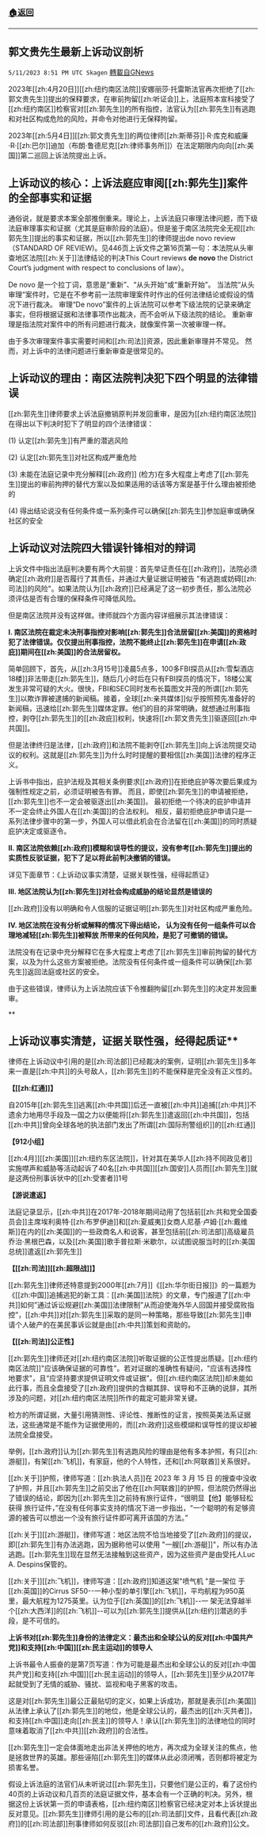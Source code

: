 ###  [:house:返回](README.md)
---


## 郭文贵先生最新上诉动议剖析
`5/11/2023 8:51 PM UTC Skagen` [轉載自GNews](https://gnews.org/articles/1293283)



2023年[[zh:4月20日]][[zh:纽约南区法院]]安娜丽莎·托雷斯法官再次拒绝了[[zh:郭文贵先生]]提出的保释要求，在审前拘留[[zh:听证会]]上，法庭照本宣科接受了[[zh:纽约南区]]检察官对[[zh:郭先生]]的所有指控，法官认为[[zh:郭先生]]有逃跑和对社区构成危险的风险，并命令对他进行无保释拘留。

  

2023年[[zh:5月4日]][[zh:郭文贵先生]]的两位律师[[zh:斯蒂芬]]·R·库克和威廉·R·[[zh:巴尔]]迪加（布朗·鲁德尼克[[zh:律师事务所]]）在法定期限内向向[[zh:美国]]第二巡回上诉法院提出上诉。


## **上诉动议的核心：上诉法庭应审阅[[zh:郭先生]]案件的全部事实和证据**

  

通俗说，就是要求本案全部推倒重来。理论上，上诉法庭只审理法律问题，而下级法庭审理事实和证据（尤其是庭审阶段的法庭）。但是鉴于南区法院完全无视[[zh:郭先生]]提出的事实和证据，所以[[zh:郭先生]]的律师提出de novo review （STANDARD OF REVIEW)。见446页上诉文件之第16页第一句：本法院从头审查地区法院[[zh:关于]]法律结论的判决This Court reviews **de novo** the District Court’s judgment with respect to conclusions of law）。

  

De novo 是一个拉丁词，意思是“重新”、“从头开始”或“重新开始”。 当法院“从头审理”案件时，它是在不参考前一法院审理案件时作出的任何法律结论或假设的情况下进行裁决。 审理“De novo”案件的上诉法院可以参考下级法院的记录来确定事实，但将根据证据和法律事项作出裁决，而不会听从下级法院的结论。 重新审理是指法院对案件中的所有问题进行裁决，就像案件第一次被审理一样。

  

由于多次审理案件事实需要时间和[[zh:司法]]资源，因此重新审理并不常见。 然而，对上诉中的法律问题进行重新审查是很常见的。

  


## **上诉动议的理由：南区法院判决犯下四个明显的法律错误**

  

  

[[zh:郭先生]]律师要求上诉法庭撤销原判并发回重审，是因为[[zh:纽约南区法院]]在得出以下判决时犯下了明显的四个法律错误：

  

(1) 认定[[zh:郭先生]]有严重的潜逃风险

  

(2) 认定[[zh:郭先生]]对社区构成严重危险

  

(3) 未能在法庭记录中充分解释[[zh:政府]] (检方)在多大程度上考虑了[[zh:郭先生]]提出的审前拘押的替代方案以及如果适用的话该等方案是基于什么理由被拒绝的

  

(4) 得出结论说没有任何条件或一系列条件可以确保[[zh:郭先生]]参加庭审或确保社区的安全

  


## **上诉动议对法院四大错误针锋相对的辩词**

  

上诉文件中指出法庭判决要有两个大前提：首先举证责任在[[zh:政府]]，法院必须确定[[zh:政府]]是否履行了其责任，并通过大量证据证明被告 "有逃跑或妨碍[[zh:司法]]的风险"。如果法院认为[[zh:政府]]已经满足了这一初步责任，那么法院必须评估是否有合理的保释条件可降低风险。

  

但是南区法院并没有这样做。律师就四个方面内容详细展示其法律错误：

  

**I. 南区法院在裁定未决刑事指控对影响[[zh:郭先生]]合法居留[[zh:美国]]的资格时犯了法律错误。仅仅提出刑事指控，法院不能终止[[zh:郭先生]]在申请[[zh:政庇]]期间在[[zh:美国]]的合法居留权。**

  

简单回顾下，首先，从[[zh:3月15号]]凌晨5点多，100多FBI探员从[[zh:雪梨酒店18楼]]非法带走[[zh:郭先生]]，随后几小时后在只有FBI探员的情况下，18楼公寓发生非常可疑的大火。很快，FBI和SEC同时发布长篇图文并茂的所谓[[zh:郭先生]]以欺诈罪被逮捕的新闻稿。接着，全球[[zh:亲共媒体]]似乎按照预先准备好的新闻稿，迅速给[[zh:郭先生]]媒体定罪。他们的目的非常明确，就想通过刑事指控，剥夺[[zh:郭先生]]的[[zh:政庇]]权利，快速将[[zh:郭文贵先生]]驱逐回[[zh:中共国]]。

  

但是法律终归是法律，[[zh:政府]]和法院不能剥夺[[zh:郭先生]]向上诉法院提交动议的权利。这就是[[zh:郭先生]]为什么时时提醒的要相信[[zh:美国]]法律的程序正义。


上诉书中指出，庇护法规及其相关条例要求[[zh:政府]]在拒绝庇护等次要后果成为强制性规定之前，必须证明被告有罪。 而且，即使[[zh:郭先生]]的申请被拒绝，[[zh:郭先生]]也不一定会被驱逐出[[zh:美国]]。 最初拒绝一个待决的庇护申请并不一定会终止外国人在[[zh:美国]]的合法权利。 相反，最初拒绝庇护申请只是一系列法律步骤中的第一步，外国人可以借此机会在合法留在[[zh:美国]]的同时质疑庇护决定或驱逐令。

  

**II. 南区法院依赖[[zh:政府]]模糊和误导性的提议，没有参考[[zh:郭先生]]提出的实质性反驳证据，犯下了足以将此前判决撤销的错误。**

  

详见下面章节：《上诉动议事实清楚，证据关联性强，经得起质证》 

  

**III. 地区法院认为[[zh:郭先生]]对社会构成威胁的结论显然是错误的**

  

[[zh:政府]]没有以明确和令人信服的证据证明[[zh:郭先生]]对社区构成严重危险。

  

**IV. 地区法院在没有分析或解释的情况下得出结论， 认为没有任何一组条件可以合理地减轻[[zh:郭先生]]被释放 所带来的任何风险，是犯了可撤销的错误。**

  

法院没有在记录中充分解释它在多大程度上考虑了[[zh:郭先生]]审前拘留的替代方案，以及为什么这些方案被拒绝。法院没有任何条件或一组条件可以确保[[zh:郭先生]]返回法庭或社区的安全。

  

由于这些错误，律师认为上诉法院应该下令推翻拘留[[zh:郭先生]]的决定并发回重审。

  

**
## 上诉动议事实清楚，证据关联性强，经得起质证**

  

  

律师在上诉动议中引用的是[[zh:司法部]]已经裁决的案例，证明[[zh:郭先生]]多年来一直是[[zh:中共]]的头号敌人，[[zh:郭先生]]的不能保释是完全没有正义性的。

  

**【[[zh:红通]]】**

  

自2015年[[zh:郭先生]]逃离[[zh:中共国]]后还一直被[[zh:中共]]追捕[[zh:中共]]不遗余力地用尽手段及一国之力以便能将[[zh:郭先生]]遣返回[[zh:中共国]]，包括[[zh:中共]]曾向全球各地的执法部门发出了所谓[[zh:国际刑警组织]]的[[zh:红通]]

  

  

**【912小组】**

  

[[zh:4月]][[zh:美国]][[zh:纽约东区法院]]，针对其在美华人[[zh:持不同政见者]]实施噤声和威胁等活动起诉了40名[[zh:中共国]][[zh:国安]]人员而[[zh:郭先生]]就是这两份刑事诉状中的[[zh:受害者]]1号   

  

**【游说遣返】**

  

法庭记录显示，[[zh:中共]]在2017年-2018年期间动用了包括前[[zh:共和党全国委员会]]主席埃利奥特·[[zh:布罗伊迪]]和[[zh:夏威夷]]女商人尼基·卢姆·[[zh:戴维斯]]在内的[[zh:美国]]的一些政商名人和说客，甚至包括前[[zh:司法部]]高级雇员乔治·黑根巴森，以及[[zh:美国]]歌手普拉斯·米歇尔，以试图说服当时的[[zh:美国总统]]遣返[[zh:郭先生]]

  

**【[[zh:司法]][[zh:超限战]]】**

  

[[zh:郭先生]]律师还特意提到2000年[[zh:7月]]《[[zh:华尔街日报]]》的一篇题为《[[zh:中国]]追捕逃犯的新工具：[[zh:美国]]法院》的文章，专门报道了[[zh:中共]]如何”通过诉讼规避[[zh:美国]]法律限制”从而迫使海外华人回国并接受腐败指控”，[[zh:中共]]对[[zh:郭先生]]采取的是同一种策略，那些导致[[zh:郭先生]]申请个人破产的在美民事诉讼就是由[[zh:中共]]策划和资助的。

  

**【[[zh:司法]]公正性】**

  

[[zh:郭先生]]律师还对[[zh:纽约南区法院]]听取证据的公正性提出质疑。[[zh:纽约南区法院]]"应该确保证据的可靠性"。若对证据的准确性有疑问，"应该有选择性地要求"，且“应坚持要求提供证明文件或证据"。但[[zh:纽约南区法院]]却未能如此行事，而且全盘接受了[[zh:政府]]提供的含糊其辞、误导和不正确的说辞，其所涉及的问题，对[[zh:纽约南区法院]]所作的裁定可能非常关键。

  

检方的所谓证据，大量引用猜测性、评论性、推断性的证言，按照英美法系证据法，这些通常是不能作为证据使用的，而[[zh:政府]]这些模煳和误导性的提议却被法院全盘接受。

  

举例，[[zh:政府]]认为[[zh:郭先生]]有逃跑风险的理由是他有多本护照，有只[[zh:游艇]]，有架[[zh:飞机]]，有家庭，他的个人特性，还和[[zh:阿联酋]]关系很好。

  

[[zh:关于]]护照，律师写道：[[zh:执法人员]]在 2023 年 3 月 15 日 的搜查中没收了护照，并且[[zh:郭先生]]之前交出了他在[[zh:阿联酋]]的护照，但法院仍然得出了错误的结论，即因为[[zh:郭先生]]之前持有旅行证件，“很明显【他】能够轻松获得 旅行证件，”在没有任何事实支持的情况下进一步指出，“一个聪明的有足够资源的被告可以想出一个没有旅行证件即可离开该国的方法。”

  

[[zh:关于]][[zh:游艇]]，律师写道：地区法院不恰当地接受了[[zh:政府]]的提议，即[[zh:郭先生]]有办法逃跑，因为据称他可以使用 "一艘[[zh:游艇]]"，所以有办法逃跑。[[zh:郭先生]]现在显然无法接触到这些资产，因为这些资产是由受托人Luc A. Despins保管的。

  

[[zh:关于]][[zh:飞机]]，律师写道：[[zh:政府]]知道这架"喷气机 "是一架位 于[[zh:英国]]的Cirrus SF50--一种小型的单引擎[[zh:飞机]]，平均航程为950英里，最大航程为1275英里。认为位于[[zh:英国]]的[[zh:飞机]]--一 架无法穿越半个[[zh:大西洋]]的[[zh:飞机]]--可以为[[zh:郭先生]]提供从[[zh:纽约]]潜逃的手段，是不可信的。

  

**上诉书对[[zh:郭先生]]身份的法律定义：最杰出和全球公认的反对[[zh:中国共产党]]和支持[[zh:中国]][[zh:民主运动]]的领导人**

  

上诉书最令人振奋的是第7页写道：作为可能是最杰出和全球公认的反对[[zh:中国共产党]]和支持[[zh:中国]][[zh:民主运动]]的领导人，[[zh:郭先生]]至少从2017年起就受到了无情的威胁、骚扰、监视和电子黑客的攻击。

  

这是对[[zh:郭先生]]最公正最贴切的定义，如果上诉成功，那就是表示[[zh:美国]]从法律上承认了[[zh:郭先生]]的地位，他是全球公认的，最杰出的[[zh:灭共者]]，和支持[[zh:中国]]走向[[zh:民主]]的领导人！承认[[zh:郭先生]]的法律地位的同时意味着取消了[[zh:中共]][[zh:政府]]的合法性。

  

[[zh:郭先生]]一定会体面地走出非法关押他的地方，再次成为全球关注的焦点，他是拯救世界的英雄。那些诬陷[[zh:郭先生]]的媒体从此必须闭嘴，否则都将被定为损害名誉。

假设上诉法庭的法官们从未听说过[[zh:郭先生]]，只要他们是公正的，看了这份约40页的上诉动议和几百页的法庭证据文件，基本会有一个正确的判决。另外，根据这份上诉状第一页的申请表格，[[zh:纽约南区]]检察官已经决定对本上诉状提出反对意见。[[zh:郭先生]]律师引用的是公布的[[zh:司法部]]文件，且看代表[[zh:政府]]的[[zh:司法部]]刑事律师如何反驳[[zh:司法部]]自己发布的[[zh:政府]]公文。
